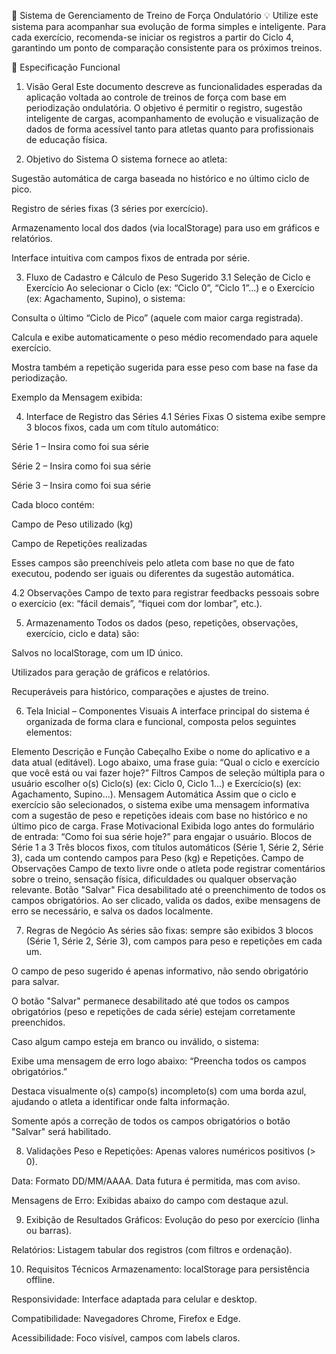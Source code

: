 💪 Sistema de Gerenciamento de Treino de Força Ondulatório
💡 Utilize este sistema para acompanhar sua evolução de forma simples e inteligente. Para cada exercício, recomenda-se iniciar os registros a partir do Ciclo 4, garantindo um ponto de comparação consistente para os próximos treinos.

📘 Especificação Funcional
1. Visão Geral
Este documento descreve as funcionalidades esperadas da aplicação voltada ao controle de treinos de força com base em periodização ondulatória. O objetivo é permitir o registro, sugestão inteligente de cargas, acompanhamento de evolução e visualização de dados de forma acessível tanto para atletas quanto para profissionais de educação física.

2. Objetivo do Sistema
O sistema fornece ao atleta:

Sugestão automática de carga baseada no histórico e no último ciclo de pico.

Registro de séries fixas (3 séries por exercício).

Armazenamento local dos dados (via localStorage) para uso em gráficos e relatórios.

Interface intuitiva com campos fixos de entrada por série.

3. Fluxo de Cadastro e Cálculo de Peso Sugerido
3.1 Seleção de Ciclo e Exercício
Ao selecionar o Ciclo (ex: “Ciclo 0”, “Ciclo 1”...) e o Exercício (ex: Agachamento, Supino), o sistema:

Consulta o último “Ciclo de Pico” (aquele com maior carga registrada).

Calcula e exibe automaticamente o peso médio recomendado para aquele exercício.

Mostra também a repetição sugerida para esse peso com base na fase da periodização.

Exemplo da Mensagem exibida:

4. Interface de Registro das Séries
4.1 Séries Fixas
O sistema exibe sempre 3 blocos fixos, cada um com título automático:

Série 1 – Insira como foi sua série

Série 2 – Insira como foi sua série

Série 3 – Insira como foi sua série

Cada bloco contém:

Campo de Peso utilizado (kg)

Campo de Repetições realizadas

Esses campos são preenchíveis pelo atleta com base no que de fato executou, podendo ser iguais ou diferentes da sugestão automática.

4.2 Observações
Campo de texto para registrar feedbacks pessoais sobre o exercício (ex: “fácil demais”, “fiquei com dor lombar”, etc.).

5. Armazenamento
Todos os dados (peso, repetições, observações, exercício, ciclo e data) são:

Salvos no localStorage, com um ID único.

Utilizados para geração de gráficos e relatórios.

Recuperáveis para histórico, comparações e ajustes de treino.

6. Tela Inicial – Componentes Visuais
A interface principal do sistema é organizada de forma clara e funcional, composta pelos seguintes elementos:

Elemento	Descrição e Função
Cabeçalho	Exibe o nome do aplicativo e a data atual (editável). Logo abaixo, uma frase guia: “Qual o ciclo e exercício que você está ou vai fazer hoje?”
Filtros	Campos de seleção múltipla para o usuário escolher o(s) Ciclo(s) (ex: Ciclo 0, Ciclo 1...) e Exercício(s) (ex: Agachamento, Supino...).
Mensagem Automática	Assim que o ciclo e exercício são selecionados, o sistema exibe uma mensagem informativa com a sugestão de peso e repetições ideais com base no histórico e no último pico de carga.
Frase Motivacional	Exibida logo antes do formulário de entrada: “Como foi sua série hoje?” para engajar o usuário.
Blocos de Série 1 a 3	Três blocos fixos, com títulos automáticos (Série 1, Série 2, Série 3), cada um contendo campos para Peso (kg) e Repetições.
Campo de Observações	Campo de texto livre onde o atleta pode registrar comentários sobre o treino, sensação física, dificuldades ou qualquer observação relevante.
Botão "Salvar"	Fica desabilitado até o preenchimento de todos os campos obrigatórios. Ao ser clicado, valida os dados, exibe mensagens de erro se necessário, e salva os dados localmente.

7. Regras de Negócio
As séries são fixas: sempre são exibidos 3 blocos (Série 1, Série 2, Série 3), com campos para peso e repetições em cada um.

O campo de peso sugerido é apenas informativo, não sendo obrigatório para salvar.

O botão "Salvar" permanece desabilitado até que todos os campos obrigatórios (peso e repetições de cada série) estejam corretamente preenchidos.

Caso algum campo esteja em branco ou inválido, o sistema:

Exibe uma mensagem de erro logo abaixo: “Preencha todos os campos obrigatórios.”

Destaca visualmente o(s) campo(s) incompleto(s) com uma borda azul, ajudando o atleta a identificar onde falta informação.

Somente após a correção de todos os campos obrigatórios o botão "Salvar" será habilitado.

8. Validações
Peso e Repetições: Apenas valores numéricos positivos (> 0).

Data: Formato DD/MM/AAAA. Data futura é permitida, mas com aviso.

Mensagens de Erro: Exibidas abaixo do campo com destaque azul.

9. Exibição de Resultados
Gráficos: Evolução do peso por exercício (linha ou barras).

Relatórios: Listagem tabular dos registros (com filtros e ordenação).

10. Requisitos Técnicos
Armazenamento: localStorage para persistência offline.

Responsividade: Interface adaptada para celular e desktop.

Compatibilidade: Navegadores Chrome, Firefox e Edge.

Acessibilidade: Foco visível, campos com labels claros.